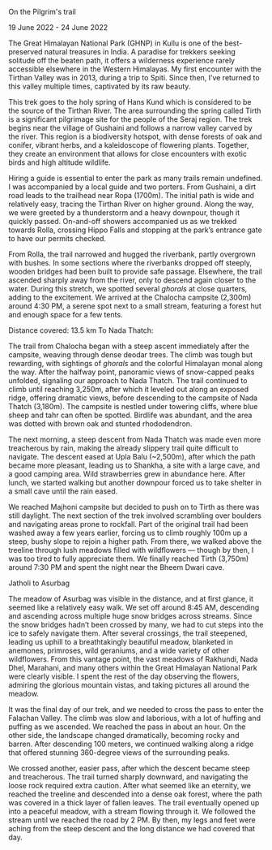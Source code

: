 On the Pilgrim's trail

19 June 2022 - 24 June 2022

The Great Himalayan National Park (GHNP) in Kullu is one of the best-preserved natural treasures in India. A paradise for trekkers seeking solitude off the beaten path, it offers a wilderness experience rarely accessible elsewhere in the Western Himalayas. My first encounter with the Tirthan Valley was in 2013, during a trip to Spiti. Since then, I’ve returned to this valley multiple times, captivated by its raw beauty.

This trek goes to the holy spring of Hans Kund which is considered to be the source of the Tirthan River. The area surrounding the spring called Tirth is a significant pilgrimage site for the people of the Seraj region. The trek  begins near the village of Gushaini and follows a narrow valley carved by the river. This region is a biodiversity hotspot, with dense forests of oak and conifer, vibrant herbs, and a kaleidoscope of flowering plants. Together, they create an environment that allows for close encounters with exotic birds and high altitude wildlife.

Hiring a guide is essential to enter the park as many trails remain undefined. I was accompanied by a local guide and two porters. From Gushaini, a dirt road leads to the trailhead near Ropa (1700m). The initial path is wide and relatively easy, tracing the Tirthan River on higher ground. Along the way, we were greeted by a thunderstorm and a heavy downpour, though it quickly passed. On-and-off showers accompanied us as we trekked towards Rolla, crossing Hippo Falls and stopping at the park’s entrance gate to have our permits checked.

From Rolla, the trail narrowed and hugged the riverbank, partly overgrown with bushes. In some sections where the riverbanks dropped off steeply, wooden bridges had been built to provide safe passage. Elsewhere, the trail ascended sharply away from the river, only to descend again closer to the water. During this stretch, we spotted several *ghorals* at close quarters, adding to the excitement. We arrived at the Chalocha campsite (2,300m) around 4:30 PM, a serene spot next to a small stream, featuring a forest hut and enough space for a few tents.

Distance covered: 13.5 km
To Nada Thatch:

The trail from Chalocha began with a steep ascent immediately after the campsite, weaving through dense deodar trees. The climb was tough but rewarding, with sightings of *ghorals* and the colorful Himalayan monal along the way. After the halfway point, panoramic views of snow-capped peaks unfolded, signaling our approach to Nada Thatch. The trail continued to climb until reaching 3,250m, after which it leveled out along an exposed ridge, offering dramatic views, before descending to the campsite of Nada Thatch (3,180m). The campsite is nestled under towering cliffs, where blue sheep and tahr can often be spotted. Birdlife was abundant, and the area was dotted with brown oak and stunted rhododendron.

The next morning, a steep descent from Nada Thatch was made even more treacherous by rain, making the already slippery trail quite difficult to navigate. The descent eased at Upla Balu (~2,500m), after which the path became more pleasant, leading us to Shankha, a site with a large cave, and a good camping area. Wild strawberries grew in abundance here. After lunch, we started walking but another downpour forced us to take shelter in a small cave until the rain eased.

We reached Majhoni campsite but decided to push on to Tirth as there was still daylight. The next section of the trek involved scrambling over boulders and navigating areas prone to rockfall. Part of the original trail had been washed away a few years earlier, forcing us to climb roughly 100m up a steep, bushy slope to rejoin a higher path. From there, we walked above the treeline through lush meadows filled with wildflowers — though by then, I was too tired to fully appreciate them. We finally reached Tirth (3,750m) around 7:30 PM and spent the night near the Bheem Dwari cave.



Jatholi to Asurbag

The meadow of Asurbag was visible in the distance, and at first glance, it seemed like a relatively easy walk. We set off around 8:45 AM, descending and ascending across multiple huge snow bridges across streams. Since the snow bridges hadn’t been crossed by many, we had to cut steps into the ice to safely navigate them. After several crossings, the trail steepened, leading us uphill to a breathtakingly beautiful meadow, blanketed in anemones, primroses, wild geraniums, and a wide variety of other wildflowers. From this vantage point, the vast meadows of Rakhundi, Nada Dhel, Marahani, and many others within the Great Himalayan National Park were clearly visible. I spent the rest of the day observing the flowers, admiring the glorious mountain vistas, and taking pictures all around the meadow.

It was the final day of our trek, and we needed to cross the pass to enter the Falachan Valley. The climb was slow and laborious, with a lot of huffing and puffing as we ascended. We reached the pass in about an hour. On the other side, the landscape changed dramatically, becoming rocky and barren. After descending 100 meters, we continued walking along a ridge that offered stunning 360-degree views of the surrounding peaks.

We crossed another, easier pass, after which the descent became steep and treacherous. The trail turned sharply downward, and navigating the loose rock required extra caution. After what seemed like an eternity, we reached the treeline and descended into a dense oak forest, where the path was covered in a thick layer of fallen leaves. The trail eventually opened up into a peaceful meadow, with a stream flowing through it. We followed the stream until we reached the road by 2 PM. By then, my legs and feet were aching from the steep descent and the long distance we had covered that day.

